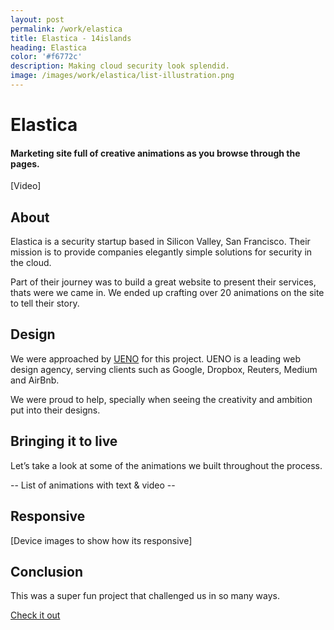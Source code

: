```yaml
---
layout: post
permalink: /work/elastica
title: Elastica - 14islands
heading: Elastica
color: '#f6772c'
description: Making cloud security look splendid.
image: /images/work/elastica/list-illustration.png
---
```


# Elastica

#### Marketing site full of creative animations as you browse through the pages.

[Video]

## About

Elastica is a security startup based in Silicon Valley, San Francisco. Their mission is to provide companies elegantly simple solutions for security in the cloud.

Part of their journey was to build a great website to present their services, thats were we came in. We ended up crafting over 20 animations on the site to tell their story.

## Design

We were approached by [UENO](http://ueno.co) for this project. UENO is a leading web design agency, serving clients such as Google, Dropbox, Reuters, Medium and AirBnb.

We were proud to help, specially when seeing the creativity and ambition put into their designs.


## Bringing it to live

Let’s take a look at some of the animations we built throughout the process.

-- List of animations with text & video --

## Responsive

[Device images to show how its responsive]

## Conclusion

This was a super fun project that challenged us in so many ways.

[Check it out](http://elastica.net/)
